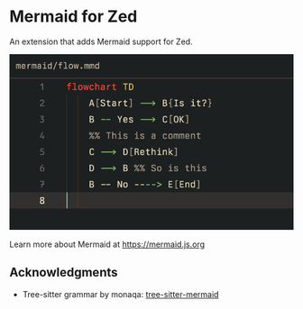 # Mermaid for Zed

An extension that adds Mermaid support for Zed.

<img src="./img/syntax-highlight.png" alt="A snippet of Mermaid code in the Zed editor, with the syntax highlighted" />

Learn more about Mermaid at <https://mermaid.js.org>

## Acknowledgments

- Tree-sitter grammar by monaqa: [tree-sitter-mermaid](https://github.com/monaqa/tree-sitter-mermaid)
